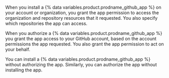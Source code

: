 When you install a {% data variables.product.prodname_github_app %} on your account or organization, you grant the app permission to access the organization and repository resources that it requested. You also specify which repositories the app can access.

When you authorize a {% data variables.product.prodname_github_app %} you grant the app access to your GitHub account, based on the account permissions the app requested. You also grant the app permission to act on your behalf.

You can install a {% data variables.product.prodname_github_app %} without authorizing the app. Similarly, you can authorize the app without installing the app.

